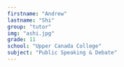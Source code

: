 ```yaml
---
firstname: "Andrew"
lastname: "Shi"
group: "tutor"
img: "ashi.jpg"
grade: 11
school: "Upper Canada College"
subject: "Public Speaking & Debate"
---
```

